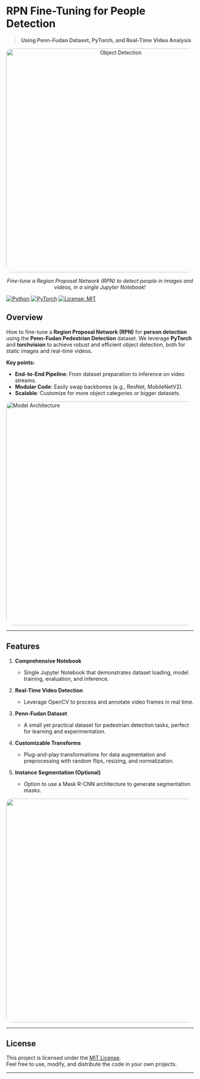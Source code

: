 
# **RPN Fine-Tuning for People Detection**  
> **Using Penn-Fudan Dataset, PyTorch, and Real-Time Video Analysis**  

<div align="center">
  <img src="output_RPN.gif" alt="Object Detection" width="600" style="border-radius: 15px;" />
</div>

<p align="center">
  <em>Fine-tune a Region Proposal Network (RPN) to detect people in images and videos, in a single Jupyter Notebook!</em>
</p>

[![Python](https://img.shields.io/badge/Python-3.8%2B-blue.svg)](https://www.python.org/)
[![PyTorch](https://img.shields.io/badge/Framework-PyTorch-red)](https://pytorch.org/)
[![License: MIT](https://img.shields.io/badge/License-MIT-yellow.svg)](./LICENSE)




## **Overview**

How to fine-tune a **Region Proposal Network (RPN)** for **person detection** using the **Penn-Fudan Pedestrian Detection** dataset. We leverage **PyTorch** and **torchvision** to achieve robust and efficient object detection, both for static images and real-time videos.



**Key points:**
- **End-to-End Pipeline**: From dataset preparation to inference on video streams.
- **Modular Code**: Easily swap backbones (e.g., ResNet, MobileNetV2).
- **Scalable**: Customize for more object categories or bigger datasets.
  
<div>
  <img src="https://miro.medium.com/v2/resize:fit:1200/1*ftTEVgsx0jfvUSFB6X5mQg.jpeg" alt="Model Architecture" width="600" style="border-radius: 15px;" />
</d >

---


## **Features**

1. **Comprehensive Notebook**  
   - Single Jupyter Notebook that demonstrates dataset loading, model training, evaluation, and inference.

2. **Real-Time Video Detection**  
   - Leverage OpenCV to process and annotate video frames in real time.

3. **Penn-Fudan Dataset**  
   - A small yet practical dataset for pedestrian detection tasks, perfect for learning and experimentation.

4. **Customizable Transforms**  
   - Plug-and-play transformations for data augmentation and preprocessing with random flips, resizing, and normalization.

5. **Instance Segmentation (Optional)**  
   - Option to use a Mask R-CNN architecture to generate segmentation masks.


<img src="https://h-huang.github.io/tutorials/_static/img/tv_tutorial/tv_image01.png" width="600" style="border-radius: 15px;" />

---

## **License**

This project is licensed under the [MIT License](LICENSE).  
Feel free to use, modify, and distribute the code in your own projects.

---
